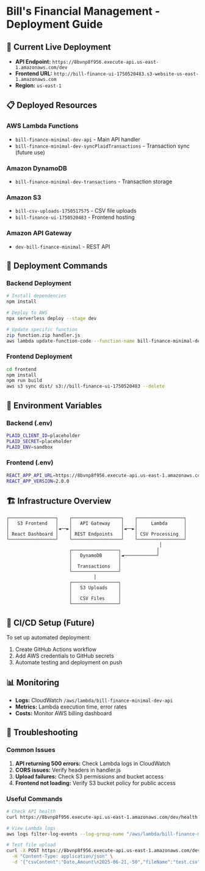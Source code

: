 # Bill's Financial Management - Deployment Guide

## 🚀 Current Live Deployment

- **API Endpoint:** `https://8bvnp8f956.execute-api.us-east-1.amazonaws.com/dev`
- **Frontend URL:** `http://bill-finance-ui-1750520483.s3-website-us-east-1.amazonaws.com`
- **Region:** `us-east-1`

## 📋 Deployed Resources

### AWS Lambda Functions
- `bill-finance-minimal-dev-api` - Main API handler
- `bill-finance-minimal-dev-syncPlaidTransactions` - Transaction sync (future use)

### Amazon DynamoDB
- `bill-finance-minimal-dev-transactions` - Transaction storage

### Amazon S3
- `bill-csv-uploads-1750517575` - CSV file uploads
- `bill-finance-ui-1750520483` - Frontend hosting

### Amazon API Gateway
- `dev-bill-finance-minimal` - REST API

## 🔧 Deployment Commands

### Backend Deployment
```bash
# Install dependencies
npm install

# Deploy to AWS
npx serverless deploy --stage dev

# Update specific function
zip function.zip handler.js
aws lambda update-function-code --function-name bill-finance-minimal-dev-api --zip-file fileb://function.zip
```

### Frontend Deployment
```bash
cd frontend
npm install
npm run build
aws s3 sync dist/ s3://bill-finance-ui-1750520483 --delete
```

## 🔐 Environment Variables

### Backend (.env)
```bash
PLAID_CLIENT_ID=placeholder
PLAID_SECRET=placeholder
PLAID_ENV=sandbox
```

### Frontend (.env)
```bash
REACT_APP_API_URL=https://8bvnp8f956.execute-api.us-east-1.amazonaws.com/dev
REACT_APP_VERSION=2.0.0
```

## 🏗️ Infrastructure Overview

```
┌─────────────────┐    ┌──────────────────┐    ┌─────────────────┐
│   S3 Frontend   │    │   API Gateway    │    │     Lambda      │
│                 │◄──►│                  │◄──►│                 │
│ React Dashboard │    │ REST Endpoints   │    │ CSV Processing  │
└─────────────────┘    └──────────────────┘    └─────────────────┘
                                                        │
                       ┌─────────────────┐             │
                       │   DynamoDB      │◄────────────┘
                       │                 │
                       │  Transactions   │
                       └─────────────────┘
                                │
                       ┌─────────────────┐
                       │   S3 Uploads    │
                       │                 │
                       │   CSV Files     │
                       └─────────────────┘
```

## 🔄 CI/CD Setup (Future)

To set up automated deployment:

1. Create GitHub Actions workflow
2. Add AWS credentials to GitHub secrets
3. Automate testing and deployment on push

## 📊 Monitoring

- **Logs:** CloudWatch `/aws/lambda/bill-finance-minimal-dev-api`
- **Metrics:** Lambda execution time, error rates
- **Costs:** Monitor AWS billing dashboard

## 🔧 Troubleshooting

### Common Issues
1. **API returning 500 errors:** Check Lambda logs in CloudWatch
2. **CORS issues:** Verify headers in handler.js
3. **Upload failures:** Check S3 permissions and bucket access
4. **Frontend not loading:** Verify S3 bucket policy for public access

### Useful Commands
```bash
# Check API health
curl https://8bvnp8f956.execute-api.us-east-1.amazonaws.com/dev/health

# View Lambda logs
aws logs filter-log-events --log-group-name "/aws/lambda/bill-finance-minimal-dev-api"

# Test file upload
curl -X POST https://8bvnp8f956.execute-api.us-east-1.amazonaws.com/dev/upload/csv \
  -H "Content-Type: application/json" \
  -d '{"csvContent":"Date,Amount\n2025-06-21,-50","fileName":"test.csv"}'
```